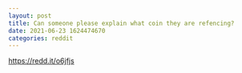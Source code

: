 ```yaml
--- 
layout: post 
title: Can someone please explain what coin they are refencing? 
date: 2021-06-23 1624474670 
categories: reddit 
--- 
```

https://redd.it/o6jfjs